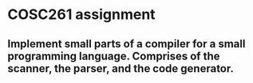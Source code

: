 # COSC261 assignment 

## Implement small parts of a compiler for a small programming language. Comprises of the scanner, the parser, and the code generator.
